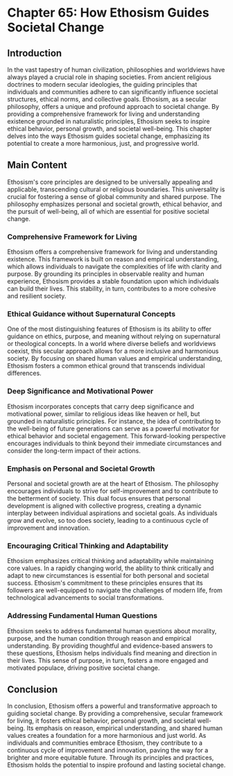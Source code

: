 # Chapter 65: How Ethosism Guides Societal Change

## Introduction

In the vast tapestry of human civilization, philosophies and worldviews have always played a crucial role in shaping societies. From ancient religious doctrines to modern secular ideologies, the guiding principles that individuals and communities adhere to can significantly influence societal structures, ethical norms, and collective goals. Ethosism, as a secular philosophy, offers a unique and profound approach to societal change. By providing a comprehensive framework for living and understanding existence grounded in naturalistic principles, Ethosism seeks to inspire ethical behavior, personal growth, and societal well-being. This chapter delves into the ways Ethosism guides societal change, emphasizing its potential to create a more harmonious, just, and progressive world.

## Main Content

Ethosism's core principles are designed to be universally appealing and applicable, transcending cultural or religious boundaries. This universality is crucial for fostering a sense of global community and shared purpose. The philosophy emphasizes personal and societal growth, ethical behavior, and the pursuit of well-being, all of which are essential for positive societal change.

### Comprehensive Framework for Living

Ethosism offers a comprehensive framework for living and understanding existence. This framework is built on reason and empirical understanding, which allows individuals to navigate the complexities of life with clarity and purpose. By grounding its principles in observable reality and human experience, Ethosism provides a stable foundation upon which individuals can build their lives. This stability, in turn, contributes to a more cohesive and resilient society.

### Ethical Guidance without Supernatural Concepts

One of the most distinguishing features of Ethosism is its ability to offer guidance on ethics, purpose, and meaning without relying on supernatural or theological concepts. In a world where diverse beliefs and worldviews coexist, this secular approach allows for a more inclusive and harmonious society. By focusing on shared human values and empirical understanding, Ethosism fosters a common ethical ground that transcends individual differences.

### Deep Significance and Motivational Power

Ethosism incorporates concepts that carry deep significance and motivational power, similar to religious ideas like heaven or hell, but grounded in naturalistic principles. For instance, the idea of contributing to the well-being of future generations can serve as a powerful motivator for ethical behavior and societal engagement. This forward-looking perspective encourages individuals to think beyond their immediate circumstances and consider the long-term impact of their actions.

### Emphasis on Personal and Societal Growth

Personal and societal growth are at the heart of Ethosism. The philosophy encourages individuals to strive for self-improvement and to contribute to the betterment of society. This dual focus ensures that personal development is aligned with collective progress, creating a dynamic interplay between individual aspirations and societal goals. As individuals grow and evolve, so too does society, leading to a continuous cycle of improvement and innovation.

### Encouraging Critical Thinking and Adaptability

Ethosism emphasizes critical thinking and adaptability while maintaining core values. In a rapidly changing world, the ability to think critically and adapt to new circumstances is essential for both personal and societal success. Ethosism's commitment to these principles ensures that its followers are well-equipped to navigate the challenges of modern life, from technological advancements to social transformations.

### Addressing Fundamental Human Questions

Ethosism seeks to address fundamental human questions about morality, purpose, and the human condition through reason and empirical understanding. By providing thoughtful and evidence-based answers to these questions, Ethosism helps individuals find meaning and direction in their lives. This sense of purpose, in turn, fosters a more engaged and motivated populace, driving positive societal change.

## Conclusion

In conclusion, Ethosism offers a powerful and transformative approach to guiding societal change. By providing a comprehensive, secular framework for living, it fosters ethical behavior, personal growth, and societal well-being. Its emphasis on reason, empirical understanding, and shared human values creates a foundation for a more harmonious and just world. As individuals and communities embrace Ethosism, they contribute to a continuous cycle of improvement and innovation, paving the way for a brighter and more equitable future. Through its principles and practices, Ethosism holds the potential to inspire profound and lasting societal change.